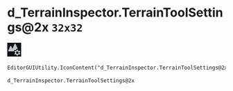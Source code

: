 # d_TerrainInspector.TerrainToolSettings@2x `32x32`
<img src="/img/d_TerrainInspector.TerrainToolSettings@2x.png" width=32 height=32>

``` CSharp
EditorGUIUtility.IconContent("d_TerrainInspector.TerrainToolSettings@2x")
```
```
d_TerrainInspector.TerrainToolSettings@2x
```
